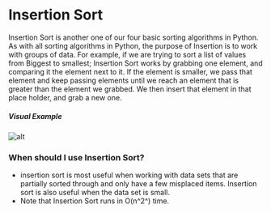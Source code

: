 <!--title={Insertion Sort}-->

# Insertion Sort

Insertion Sort is another one of our four basic sorting algorithms in Python. As with all sorting algorithms in Python, the purpose of Insertion is to work with groups of data.  For example, if we are trying to sort a list of values from Biggest to smallest; Insertion Sort works by grabbing one element, and comparing it the element next to it. If the element is smaller, we pass that element and keep passing elements until we reach an element that is greater than the element we grabbed. We then insert that element in that place holder, and grab a new one. 

##### Visual Example

![alt](https://upload.wikimedia.org/wikipedia/commons/0/0f/Insertion-sort-example-300px.gif)

### When should I use Insertion Sort? 

* insertion sort is most useful when working with data sets that are partially sorted through and only have a few misplaced items. Insertion sort is also useful when the data set is small. 
* Note that Insertion Sort runs in O(n^2^) time.



